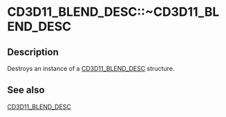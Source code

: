 # CD3D11_BLEND_DESC::~CD3D11_BLEND_DESC

## Description

Destroys an instance of a [CD3D11_BLEND_DESC](https://learn.microsoft.com/windows/desktop/api/d3d11/ns-d3d11-cd3d11_blend_desc) structure.

## See also

[CD3D11_BLEND_DESC](https://learn.microsoft.com/windows/desktop/api/d3d11/ns-d3d11-cd3d11_blend_desc)